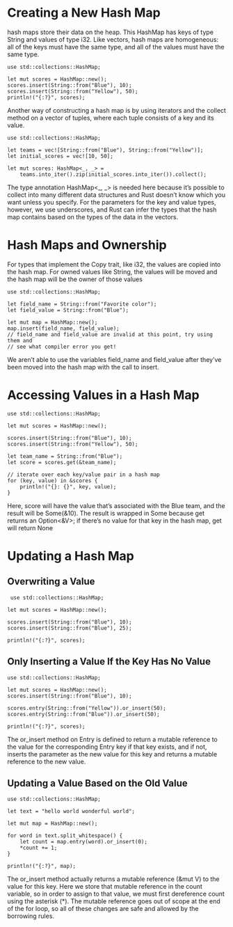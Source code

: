# Creating a New Hash Map
hash maps store their data on the heap. This HashMap has keys of type String and values of type i32. 
Like vectors, hash maps are homogeneous: all of the keys must have the same type, and all of the values must have the same type.

    use std::collections::HashMap;
    
    let mut scores = HashMap::new();
    scores.insert(String::from("Blue"), 10);
    scores.insert(String::from("Yellow"), 50);
    println!("{:?}", scores);

Another way of constructing a hash map is by using iterators and the collect method on a vector of tuples, where each tuple consists of a key and its value. 

    use std::collections::HashMap;

    let teams = vec![String::from("Blue"), String::from("Yellow")];
    let initial_scores = vec![10, 50];

    let mut scores: HashMap<_, _> =
        teams.into_iter().zip(initial_scores.into_iter()).collect();
 
 The type annotation HashMap<_, _> is needed here because it’s possible to collect into many different data structures and Rust doesn’t know which you want unless you specify. 
 For the parameters for the key and value types, however, we use underscores, and Rust can infer the types that the hash map contains based on the types of the data in the vectors.


# Hash Maps and Ownership
For types that implement the Copy trait, like i32, the values are copied into the hash map. 
For owned values like String, the values will be moved and the hash map will be the owner of those values

    use std::collections::HashMap;

    let field_name = String::from("Favorite color");
    let field_value = String::from("Blue");

    let mut map = HashMap::new();
    map.insert(field_name, field_value);
    // field_name and field_value are invalid at this point, try using them and
    // see what compiler error you get!

We aren’t able to use the variables field_name and field_value after they’ve been moved into the hash map with the call to insert.

# Accessing Values in a Hash Map

    use std::collections::HashMap;

    let mut scores = HashMap::new();

    scores.insert(String::from("Blue"), 10);
    scores.insert(String::from("Yellow"), 50);

    let team_name = String::from("Blue");
    let score = scores.get(&team_name);
    
    // iterate over each key/value pair in a hash map 
    for (key, value) in &scores {
        println!("{}: {}", key, value);
    }
    
 Here, score will have the value that’s associated with the Blue team, and the result will be Some(&10). 
 The result is wrapped in Some because get returns an Option<&V>; if there’s no value for that key in the hash map, get will return None
 
 # Updating a Hash Map
 ## Overwriting a Value
 
     use std::collections::HashMap;

    let mut scores = HashMap::new();

    scores.insert(String::from("Blue"), 10);
    scores.insert(String::from("Blue"), 25);

    println!("{:?}", scores);

## Only Inserting a Value If the Key Has No Value

    use std::collections::HashMap;

    let mut scores = HashMap::new();
    scores.insert(String::from("Blue"), 10);

    scores.entry(String::from("Yellow")).or_insert(50);
    scores.entry(String::from("Blue")).or_insert(50);

    println!("{:?}", scores);

The or_insert method on Entry is defined to return a mutable reference to the value for the corresponding Entry key if that key exists, 
and if not, inserts the parameter as the new value for this key and returns a mutable reference to the new value. 

## Updating a Value Based on the Old Value

    use std::collections::HashMap;

    let text = "hello world wonderful world";

    let mut map = HashMap::new();

    for word in text.split_whitespace() {
        let count = map.entry(word).or_insert(0);
        *count += 1;
    }

    println!("{:?}", map);
    
The or_insert method actually returns a mutable reference (&mut V) to the value for this key. 
Here we store that mutable reference in the count variable, so in order to assign to that value, we must first dereference count using the asterisk (*). 
The mutable reference goes out of scope at the end of the for loop, so all of these changes are safe and allowed by the borrowing rules.
